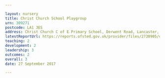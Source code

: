 ```yaml
---

layout: nursery
title: Christ Church School Playgroup
urn: 309271
postcode: LA1 3ES
address: Christ Church C of E Primary School, Derwent Road, Lancaster, LA1 3ES
latestReportUrl: https://reports.ofsted.gov.uk/provider/files/2730905/urn/309271.pdf
teaching: 2
development: 2
leadership: 3
outcomes: 2
overall: 3
date: 27 September 2017

---
```

